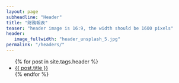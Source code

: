 ```yaml
---
layout: page
subheadline: "Header"
title: "財務報表"
teaser: "header image is 16:9, the width should be 1600 pixels"
header:
   image_fullwidth: "header_unsplash_5.jpg"
permalink: "/headers/"
---
```

<ul>
    {% for post in site.tags.header %}
    <li><a href="{{ site.url }}{{ site.baseurl }}{{ post.url }}">{{ post.title }}</a></li>
    {% endfor %}
</ul>
